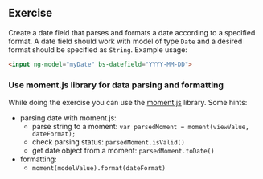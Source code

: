 ## Exercise

Create a date field that parses and formats a date according to a specified format.
A date field should work with model of type `Date` and a desired format should be specified as `String`.
Example usage:

```html
<input ng-model="myDate" bs-datefield="YYYY-MM-DD">
```

### Use moment.js library for data parsing and formatting

While doing the exercise you can use the [moment.js](http://momentjs.com/) library. Some hints:
* parsing date with moment.js:
    * parse string to a moment: `var parsedMoment = moment(viewValue, dateFormat);`
    * check parsing status: `parsedMoment.isValid()`
    * get date object from a moment: `parsedMoment.toDate()`
* formatting:
    * `moment(modelValue).format(dateFormat)`
